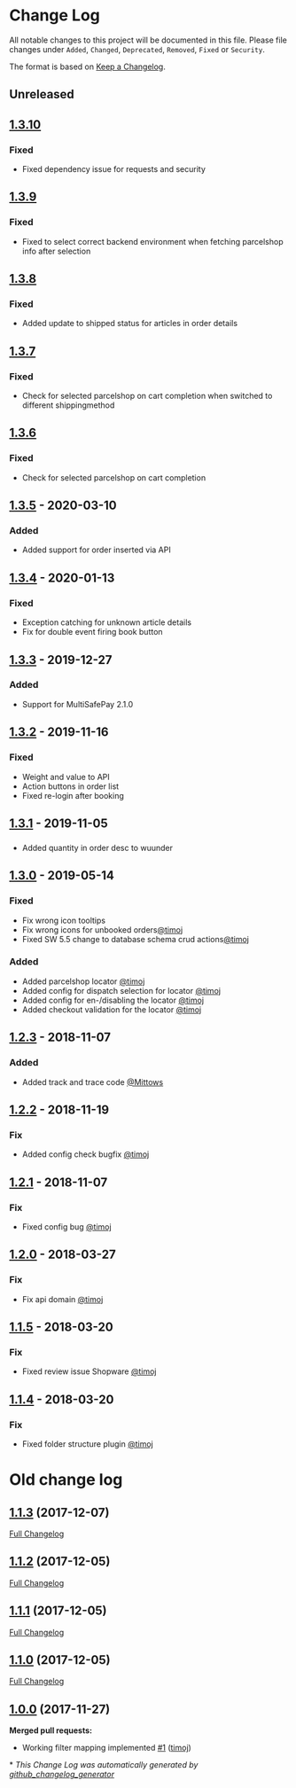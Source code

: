 # Change Log
All notable changes to this project will be documented in this file.
Please file changes under `Added`, `Changed`, `Deprecated`, `Removed`, `Fixed` or `Security`.

The format is based on [Keep a Changelog](http://keepachangelog.com/).
## Unreleased

## [1.3.10](https://github.com/kabisa/wuunder-webshopplugin-shopware/releases/tag/1.3.10)

### Fixed
- Fixed dependency issue for requests and security

## [1.3.9](https://github.com/kabisa/wuunder-webshopplugin-shopware/releases/tag/1.3.9)

### Fixed
- Fixed to select correct backend environment when fetching parcelshop info after selection
  

## [1.3.8](https://github.com/kabisa/wuunder-webshopplugin-shopware/releases/tag/1.3.8)

### Fixed
- Added update to shipped status for articles in order details 

## [1.3.7](https://github.com/kabisa/wuunder-webshopplugin-shopware/releases/tag/1.3.7)

### Fixed
- Check for selected parcelshop on cart completion when switched to different shippingmethod

## [1.3.6](https://github.com/kabisa/wuunder-webshopplugin-shopware/releases/tag/1.3.6)

### Fixed
- Check for selected parcelshop on cart completion

## [1.3.5](https://github.com/kabisa/wuunder-webshopplugin-shopware/releases/tag/1.3.5) - 2020-03-10

### Added
- Added support for order inserted via API

## [1.3.4](https://github.com/kabisa/wuunder-webshopplugin-shopware/releases/tag/1.3.4) - 2020-01-13

### Fixed
- Exception catching for unknown article details
- Fix for double event firing book button


## [1.3.3](https://github.com/kabisa/wuunder-webshopplugin-shopware/releases/tag/1.3.3) - 2019-12-27

### Added
- Support for MultiSafePay 2.1.0

## [1.3.2](https://github.com/kabisa/wuunder-webshopplugin-shopware/releases/tag/1.3.2) - 2019-11-16

### Fixed
- Weight and value to API
- Action buttons in order list
- Fixed re-login after booking

## [1.3.1](https://github.com/kabisa/wuunder-webshopplugin-shopware/releases/tag/1.3.1) - 2019-11-05

###
- Added quantity in order desc to wuunder

## [1.3.0](https://github.com/kabisa/wuunder-webshopplugin-shopware/releases/tag/1.3.0) - 2019-05-14

### Fixed

- Fix wrong icon tooltips
- Fix wrong icons for unbooked orders[@timoj](https://github.com/timoj)
- Fixed SW 5.5 change to database schema crud actions[@timoj](https://github.com/timoj)

### Added

- Added parcelshop locator [@timoj](https://github.com/timoj)
- Added config for dispatch selection for locator [@timoj](https://github.com/timoj)
- Added config for en-/disabling the locator [@timoj](https://github.com/timoj)
- Added checkout validation for the locator [@timoj](https://github.com/timoj)

## [1.2.3](https://github.com/kabisa/wuunder-webshopplugin-shopware/releases/tag/1.2.3) - 2018-11-07

### Added

- Added track and trace code [@Mittows](https://github.com/Mittows)


## [1.2.2](https://github.com/kabisa/wuunder-webshopplugin-shopware/releases/tag/1.2.2) - 2018-11-19

### Fix

- Added config check bugfix [@timoj](https://github.com/timoj)


## [1.2.1](https://github.com/kabisa/wuunder-webshopplugin-shopware/releases/tag/1.2.1) - 2018-11-07

### Fix

- Fixed config bug [@timoj](https://github.com/timoj)


## [1.2.0](https://github.com/kabisa/wuunder-webshopplugin-shopware/releases/tag/1.2.0) - 2018-03-27

### Fix

- Fix api domain [@timoj](https://github.com/timoj)


## [1.1.5](https://github.com/kabisa/wuunder-webshopplugin-shopware/releases/tag/1.1.5) - 2018-03-20

### Fix

- Fixed review issue Shopware [@timoj](https://github.com/timoj)



## [1.1.4](https://github.com/kabisa/wuunder-webshopplugin-shopware/releases/tag/1.1.4) - 2018-03-20

### Fix

- Fixed folder structure plugin [@timoj](https://github.com/timoj)

# Old change log

## [1.1.3](https://github.com/kabisa/wuunder-webshopplugin-shopware/tree/1.1.3) (2017-12-07)
[Full Changelog](https://github.com/kabisa/wuunder-webshopplugin-shopware/compare/1.1.2...1.1.3)

## [1.1.2](https://github.com/kabisa/wuunder-webshopplugin-shopware/tree/1.1.2) (2017-12-05)
[Full Changelog](https://github.com/kabisa/wuunder-webshopplugin-shopware/compare/1.1.1...1.1.2)

## [1.1.1](https://github.com/kabisa/wuunder-webshopplugin-shopware/tree/1.1.1) (2017-12-05)
[Full Changelog](https://github.com/kabisa/wuunder-webshopplugin-shopware/compare/1.1.0...1.1.1)

## [1.1.0](https://github.com/kabisa/wuunder-webshopplugin-shopware/tree/1.1.0) (2017-12-05)
[Full Changelog](https://github.com/kabisa/wuunder-webshopplugin-shopware/compare/1.0.0...1.1.0)

## [1.0.0](https://github.com/kabisa/wuunder-webshopplugin-shopware/tree/1.0.0) (2017-11-27)
**Merged pull requests:**

- Working filter mapping implemented [\#1](https://github.com/kabisa/wuunder-webshopplugin-shopware/pull/1) ([timoj](https://github.com/timoj))



\* *This Change Log was automatically generated by [github_changelog_generator](https://github.com/skywinder/Github-Changelog-Generator)*
